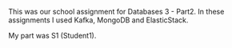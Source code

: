 This was our school assignment for Databases 3 - Part2. 
In these assignments I used Kafka, MongoDB and ElasticStack.

My part was S1 (Student1). 
